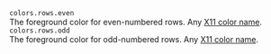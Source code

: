 <tr>
    <td>
        <code>colors.rows.even</code>
        <br />
        The foreground color for even-numbered rows.
    </td>
    <td>
        Any <a href="https://en.wikipedia.org/wiki/X11_color_names">X11 color name</a>.
    </td>
</tr>
<tr>
    <td>
        <code>colors.rows.odd</code>
        <br />
        The foreground color for odd-numbered rows.
    </td>
    <td>
        Any <a href="https://en.wikipedia.org/wiki/X11_color_names">X11 color name</a>.
    </td>
</tr>